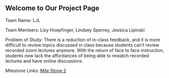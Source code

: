 ## Welcome to Our Project Page

Team Name: LJL

Team Members: Lizy Hoepfinger, Lindsey Sperrey, Jessica Lipinski

Problem of Study: There is a reduction of in-class feedback, and it is more difficult to review topics discussed in class because students can’t review recorded zoom lectures anymore. With the return of face to face instruction, students now lack the affordances of being able to rewatch recorded lectures and have online discussions. 


Milestone Links:
<a href="HCI Milestone 2.pdf" target="_blank">Mile Stone 2</a>
